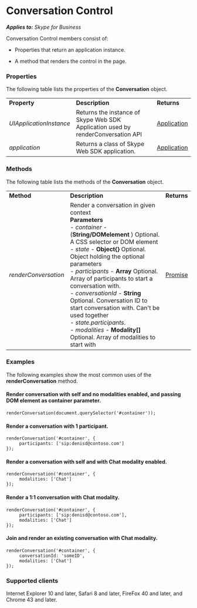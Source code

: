 
# Conversation Control

 _**Applies to:** Skype for Business_

Conversation Control members consist of: 

- Properties that return an application instance. 
    
- A method that renders the control in the page.
    

### Properties

The following table lists the properties of the  **Conversation** object.


||||
|:-----|:-----|:-----|
|**Property**|**Description**|**Returns**|
| _UIApplicationInstance_|Returns the instance of Skype Web SDK Application used by renderConversation API|[Application](http://technet.microsoft.com/library/e0969542-53e2-473a-b02f-2554b01451f1%28Office.14%29.aspx)|
| _application_|Returns a class of Skype Web SDK application.|[Application](http://technet.microsoft.com/library/e0969542-53e2-473a-b02f-2554b01451f1%28Office.14%29.aspx)|

### Methods

The following table lists the methods of the  **Conversation** object.


||||
|:-----|:-----|:-----|
|**Method**|**Description**|**Returns**|
| _renderConversation_|Render a conversation in given context<br/>  **Parameters** <br/> - _container_  - (**String/DOMelement** ) Optional. A CSS selector or DOM element <br />- _state_  - **Object{}**  Optional. Object holding the optional parameters<br />- _participants_  - **Array**  Optional. Array of participants to start a conversation with.<br />- _conversationId_  - **String**  Optional.  Conversation ID to start conversation with. Can't be used together<br/> - _state.participants_.<br />- _modalities_  - **Modality[]**  Optional. Array of modalities to start with<br />|[Promise](http://technet.microsoft.com/library/362628c9-9f48-4e26-8f5d-d0bae80e782d%28Office.14%29.aspx)|

### Examples

The following examples show the most common uses of the  **renderConversation** method.


#### Render conversation with self and no modalities enabled, and passing DOM element as container parameter.


```
renderConversation(document.querySelector('#container'));
```


#### Render a conversation with 1 participant.


```
renderConversation('#container', {
     participants: ['sip:denisd@contoso.com']
});

```


#### Render a conversation with self and with Chat modality enabled.


```
renderConversation('#container', {
     modalities: ['Chat']
});

```


#### Render a 1:1 conversation with Chat modality.


```
renderConversation('#container', {
     participants: ['sip:denisd@contoso.com'],
     modalities: ['Chat']
});

```


#### Join and render an existing conversation with Chat modality.


```
renderConversation('#container', {
     conversationId: 'someID',
     modalities: ['Chat']
});

```


### Supported clients

Internet Explorer 10 and later, Safari 8 and later, FireFox 40 and later, and Chrome 43 and later.


